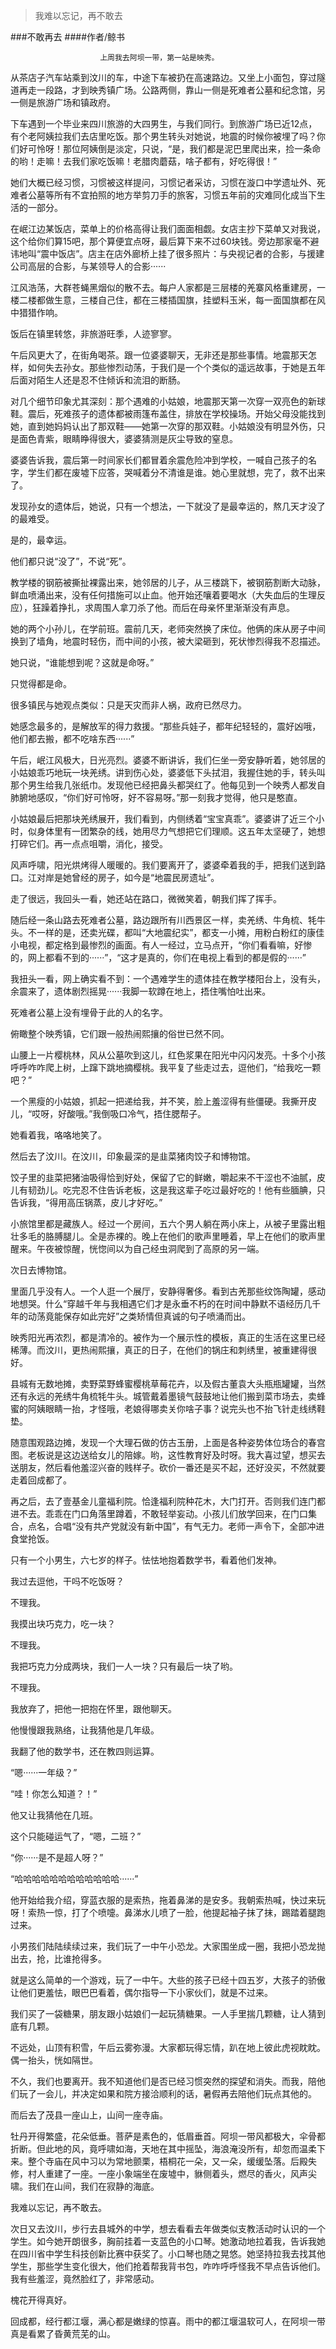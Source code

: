 > 我难以忘记，再不敢去

###不敢再去
####作者/鲸书

						上周我去阿坝一带，第一站是映秀。
从茶店子汽车站乘到汶川的车，中途下车被扔在高速路边。又坐上小面包，穿过隧道再走一段路，才到映秀镇广场。公路两侧，靠山一侧是死难者公墓和纪念馆，另一侧是旅游广场和镇政府。

下车遇到一个毕业来四川旅游的大四男生，与我们同行。到旅游广场已近12点，有个老阿姨拉我们去店里吃饭。那个男生转头对她说，地震的时候你被埋了吗？你们好可怜呀！那位阿姨倒是淡定，只说，“是，我们都是泥巴里爬出来，捡一条命的哟！走嘛！去我们家吃饭嘛！老腊肉蘑菇，啥子都有，好吃得很！”

她们大概已经习惯，习惯被这样提问，习惯记者采访，习惯在漩口中学遗址外、死难者公墓等所有不宜拍照的地方举剪刀手的旅客，习惯五年前的灾难同化成当下生活的一部分。

在岷江边某饭店，菜单上的价格高得让我们面面相觑。女店主抄下菜单又对我说，这个给你们算15吧，那个算便宜点呀，最后算下来不过60块钱。旁边那家毫不避讳地叫“震中饭店”。店主在店外廊桥上挂了很多照片：与央视记者的合影，与援建公司高层的合影，与某领导人的合影······

江风浩荡，大群苍蝇黑烟似的散不去。每户人家都是三层楼的羌寨风格重建房，一楼二楼都做生意，三楼自己住，都在三楼插国旗，挂塑料玉米，每一面国旗都在风中猎猎作响。

饭后在镇里转悠，非旅游旺季，人迹寥寥。

午后风更大了，在街角喝茶。跟一位婆婆聊天，无非还是那些事情。地震那天怎样，如何失去孙女。那些惨烈动荡，于我们是一个个类似的遥远故事，于她是五年后面对陌生人还是忍不住倾诉和流泪的断肠。

对几个细节印象尤其深刻：那个遇难的小姑娘，地震那天第一次穿一双亮色的新球鞋。震后，死难孩子的遗体都被雨篷布盖住，排放在学校操场。开始父母没能找到她，直到她妈妈认出了那双鞋——她第一次穿的那双鞋。小姑娘没有明显外伤，只是面色青紫，眼睛睁得很大，婆婆猜测是灰尘导致的窒息。

婆婆告诉我，震后第一时间家长们都冒着余震危险冲到学校，一喊自己孩子的名字，学生们都在废墟下应答，哭喊着分不清谁是谁。她心里就想，完了，救不出来了。

发现孙女的遗体后，她说，只有一个想法，一下就没了是最幸运的，熬几天才没了的最难受。

是的，最幸运。

他们都只说“没了”，不说“死”。

教学楼的钢筋被撕扯裸露出来，她邻居的儿子，从三楼跳下，被钢筋割断大动脉，鲜血喷涌出来，没有任何措施可以止血。他开始还嚷着要喝水（大失血后的生理反应），狂躁着挣扎，求周围人拿刀杀了他。而后在母亲怀里渐渐没有声息。

她的两个小孙儿，在学前班。震前几天，老师突然换了床位。他俩的床从房子中间换到了墙角，地震时轻伤，而中间的小孩，被大梁砸到，死状惨烈得我不忍描述。

她只说，“谁能想到呢？这就是命呀。”

只觉得都是命。

很多镇民与她观点类似：只是天灾而非人祸，政府已然尽力。

她感念最多的，是解放军的得力救援。“那些兵娃子，都年纪轻轻的，震好凶哦，他们都去搬，都不吃啥东西······”

午后，岷江风极大，日光亮烈。婆婆不断讲诉，我们仨坐一旁安静听着，她邻居的小姑娘乖巧地玩一块羌绣。讲到伤心处，婆婆低下头拭泪，我握住她的手，转头叫那个男生给我几张纸巾。发现他已经把鼻头都哭红了。他每见到一个映秀人都发自肺腑地感叹，“你们好可怜呀，好不容易呀。”那一刻我才觉得，他只是憨直。

小姑娘最后把那块羌绣展开，我们看到，内侧绣着“宝宝真乖”。婆婆讲了近三个小时，似身体里有一团繁杂的线，她用尽力气想把它们理顺。这五年太坚硬了，她想打碎它们。再一点点咀嚼，消化，接受。

风声呼啸，阳光烘烤得人暖暖的。我们要离开了，婆婆牵着我的手，把我们送到路口。江对岸是她曾经的房子，如今是“地震民房遗址”。

走了很远，我回头一看，她还站在路口，微微笑着，朝我们挥了挥手。

随后经一条山路去死难者公墓，路边跟所有川西景区一样，卖羌绣、牛角梳、牦牛头。不一样的是，还卖光碟，都叫“大地震纪实”，都支一小摊，用粉白粉红的康佳小电视，都定格到最惨烈的画面。有人一经过，立马点开，“你们看看嘛，好惨的，网上都看不到的······”，“这才是真的，你们在电视上看到的都是假的······”
我扭头一看，网上确实看不到：一个遇难学生的遗体挂在教学楼阳台上，没有头，余震来了，遗体剧烈摇晃······我脚一软蹲在地上，捂住嘴怕吐出来。

死难者公墓上没有埋骨于此的人的名字。

俯瞰整个映秀镇，它们跟一般热闹熙攘的俗世已然不同。

山腰上一片樱桃林，风从公墓吹到这儿，红色浆果在阳光中闪闪发亮。十多个小孩呼呼咋咋爬上树，上蹿下跳地摘樱桃。我平复了些走过去，逗他们，“给我吃一颗吧？”

一个黑瘦的小姑娘，抓起一把递给我，并不笑，脸上羞涩得有些僵硬。我撕开皮儿，“哎呀，好酸哦。”我倒吸口冷气，捂住腮帮子。

她看着我，咯咯地笑了。

然后去了汶川。在汶川，印象最深的是韭菜猪肉饺子和博物馆。

饺子里的韭菜把猪油吸得恰到好处，保留了它的鲜嫩，嚼起来不干涩也不油腻，皮儿有韧劲儿。吃完忍不住告诉老板，这是我这辈子吃过最好吃的！他有些腼腆，只告诉我，“得用高压锅蒸，皮儿才好吃。”

小旅馆里都是藏族人。经过一个房间，五六个男人躺在两小床上，从被子里露出粗壮多毛的胳膊腿儿。全是赤裸的。晚上在他们的歌声里睡着，早上在他们的歌声里醒来。午夜被惊醒，恍惚间以为自己经虫洞爬到了高原的另一端。

次日去博物馆。

里面几乎没有人。一个人逛一个展厅，安静得奢侈。看到古羌那些纹饰陶罐，感动地想哭。什么“穿越千年与我相遇它们才是永垂不朽的在时间中静默不语经历几千年的动荡竟能保存如此完好”之类矫情但真诚的句子喷涌而出。

映秀阳光再浓烈，都是清冷的。被作为一个展示性的模板，真正的生活在这里已经稀薄。而汶川，更热闹熙攘，真正的日子，在他们的锅庄和刺绣里，被重建得很好。

县城有无数地摊，卖野菜野蜂蜜樱桃草莓花卉，以及假古董袁大头瓶瓶罐罐，当然还有永远的羌绣牛角梳牦牛头。城管戴着墨镜气鼓鼓地让他们搬到菜市场去，卖蜂蜜的阿姨眼睛一抬，才怪哦，老娘得哪卖关你啥子事？说完头也不抬飞针走线绣鞋垫。

随意围观路边摊，发现一个大理石做的仿古玉册，上面是各种姿势体位场合的春宫图。老板说是这边送给女儿的陪嫁。哟，这性教育好及时呀。我大喜过望，想买去送朋友，然后看他羞涩兴奋的贱样子。砍价一番还是买不起，还好没买，不然就要走着回成都了。

再之后，去了壹基金儿童福利院。恰逢福利院种花木，大门打开。否则我们连门都进不去。乖乖在门口角落里蹲着，不敢轻举妄动。小孩儿们放学回来，在门口集合，点名，合唱“没有共产党就没有新中国”，有气无力。老师一声令下，全部冲进食堂抢饭。

只有一个小男生，六七岁的样子。怯怯地抱着数学书，看着他们发神。

我过去逗他，干吗不吃饭呀？

不理我。

我摸出块巧克力，吃一块？

不理我。

我把巧克力分成两块，我们一人一块？只有最后一块了哟。

不理我。

我放弃了，把他一把抱在怀里，跟他聊天。

他慢慢跟我熟络，让我猜他是几年级。

我翻了他的数学书，还在教四则运算。

“嗯······一年级？”

“哇！你怎么知道？！”

他又让我猜他在几班。

这个只能碰运气了，“嗯，二班？”

“你······是不是超人呀？”

“哈哈哈哈哈哈哈哈哈哈哈哈······”

他开始给我介绍，穿蓝衣服的是索热，拖着鼻涕的是安多。我朝索热喊，快过来玩呀！索热一惊，打了个喷嚏。鼻涕水儿喷了一脸，他提起袖子抹了抹，踢踏着腿跑过来。

小男孩们陆陆续续过来，我们玩了一中午小恐龙。大家围坐成一圈，我把小恐龙抛出去，抢，比谁抢得多。

就是这么简单的一个游戏，玩了一中午。大些的孩子已经十四五岁，大孩子的骄傲让他们更羞怯，眼巴巴看着，偶尔指导一下小家伙们，就是不过来。

我们买了一袋糖果，朋友跟小姑娘们一起玩猜糖果。一人手里揣几颗糖，让人猜到底有几颗。

不远处，山顶有积雪，午后云雾弥漫。大家都玩得忘情，趴在地上彼此虎视眈眈。偶一抬头，恍如隔世。

不久，我们也要离开。我不知道他们是否已经习惯突然的探望和消失。而我，陪他们玩了一会儿，并决定如果和院方接洽顺利的话，暑假再去陪他们玩点其他的。

而后去了茂县一座山上，山间一座寺庙。
牡丹开得繁盛，花朵低垂。菩萨是素色的，低眉垂首。阿坝一带风都极大，伞骨都折断。但此地的风，竟呼啸如海，天地在其中摇坠，海浪淹没所有，却忽而温柔下来。整个寺庙在风中习以为常地颤栗，梧桐花一朵，又一朵，缓缓坠落。后殿失修，村人重建了一座。一座小象端坐在废墟中，貅侧着头，燃尽的香火，风声尖啸。我们在山间，我们在寂静的海底。

我难以忘记，再不敢去。

次日又去汶川，步行去县城外的中学，想去看看去年做类似支教活动时认识的一个学生。如今她开朗很多，胸前挂着一支蓝色的小口琴。她激动地拉着我，告诉我她在四川省中学生科技创新比赛中获奖了。小口琴也随之晃悠。她坚持拉我去找其他学生，那些学生变化很大，他们抢着帮我背书包，咋咋呼呼怪我不早点告诉他们。我有些羞涩，竟然脸红了，非常感动。

槐花开得真好。

回成都，经行都江堰，满心都是嫩绿的惊喜。雨中的都江堰温软可人，在阿坝一带真是看累了昏黄荒芜的山。			  		